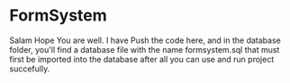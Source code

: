 # FormSystem
Salam Hope You are well.
I have Push the code here, and in the database folder, you'll find a database file with the name formsystem.sql that must first be imported into the database after all you can use and run project succefully.
